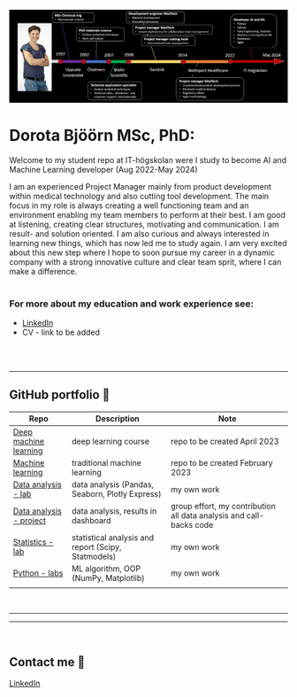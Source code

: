 ![CV timeline from 1997 to now. It started with my MSc studies in Uppsala, followed by PhD at Chalmers and employmet at Biolin Scientific, Sandvik and Wellspect. Now I am a student at IT-högskolan ](assets/cv_timeline.jpg)

# Dorota Bjöörn MSc, PhD:

Welcome to my student repo at IT-högskolan were I study to become AI and Machine Learning developer (Aug 2022-May 2024)

I am an experienced Project Manager mainly from product development within medical technology and also cutting tool development. The main focus in my role is always creating a well functioning team and an environment enabling my team members to perform at their best. I am good at listening, creating clear structures, motivating and communication. I am result- and solution oriented. I am also curious and always interested in learning new things, which has now led me to study again. I am very excited about this new step where I hope to soon pursue my career in a dynamic company with a strong innovative culture and clear team sprit, where I can make a difference.
<br/><br/>

### For more about my education and work experience see:
- [LinkedIn][linkedin]
- CV - link to be added

[linkedin]: https://www.linkedin.com/in/dorota-bjoorn/

<br/><br/>

---

## GitHub portfolio :briefcase:

| Repo                              | Description                                      | Note    |
| ------------------------------    | ----------------------------------               |---------------------|
| [Deep machine learning][dl]       | deep learning course                             | repo to be created April 2023|
| [Machine learning][ml]            | traditional machine learning                     | repo to be created February 2023|
| [Data analysis - lab][da_lab]     | data analysis (Pandas, Seaborn, Plotly Express)  | my own work
| [Data analysis - project][da_dash]| data analysis, results in dashboard | group effort, my contribution all data analysis and call-backs code
| [Statistics - lab][stats]         |statistical analysis and report (Scipy, Statmodels) | my own work          |
| [Python - labs][python-labs]      |ML algorithm, OOP (NumPy, Matplotlib) | my own work|
|                                   |                                                   |

[dl]: https:
[ml]: https:
[da_lab]: https://github.com/DorotaBjoorn/Databehandling-Dorota-Bjoorn/tree/main/Lab
[da_dash]: https://github.com/DorotaBjoorn/Databehadling-projekt
[stats]: https://github.com/DorotaBjoorn/Statistics-Dorota-Bjoorn/tree/main/Project
[python-labs]: https://github.com/DorotaBjoorn/Python-Dorota-Bjoorn/tree/main/Labs

<br/>

---
---
<br/>

## Contact me :iphone:

[LinkedIn]

[LinkedIn]: https://www.linkedin.com/in/dorota-bjoorn/

